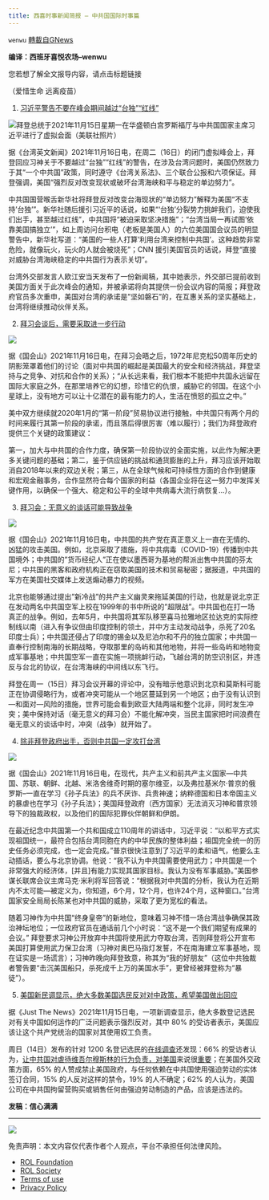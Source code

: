 ```yaml
---
title: 西喜时事新闻简报 — 中共国国际时事篇
---
```

`wenwu` [轉載自GNews](https://gnews.org/zh-hans/1671623/)

**编译：西班牙喜悦农场–wenwu**

您若想了解全文报导内容，请点击标题链接

（爱惜生命 远离疫苗）

1. [习近平警告不要在峰会期间越过“台独”“红线”](https://www.taiwannews.com.tw/en/news/4346934)

![](https://assets.gnews.org/wp-content/uploads/2021/11/tempsnip14-1.png)拜登总统于2021年11月15日星期一在华盛顿白宫罗斯福厅与中共国国家主席习近平进行了虚拟会面（美联社照片）

据《台湾英文新闻》2021年11月16日电，在周二（16日）的闭门虚拟峰会上，拜登回应习神关于不要越过“台独”“红线”的警告，在涉及台湾问题时，美国仍然致力于其“一个中共国”政策，同时遵守《台湾关系法》、三个联合公报和六项保证。拜登强调，美国“强烈反对改变现状或破坏台湾海峡和平与稳定的单边努力”。

中共国国营喉舌新华社将拜登反对改变台海现状的“单边努力”解释为美国“不支持’台独’”。新华社随后援引习近平的话说，如果“‘台独’分裂势力挑衅我们，迫使我们出手，甚至越过红线”，中共国将“被迫采取坚决措施”；“台湾当局一再试图’依靠美国搞独立’”，如上周访问台积电（老板是美国人）的六位美国国会议员的明显警告中，新华社写道：“美国的一些人打算’利用台湾来控制中共国’。这种趋势非常危险，就像玩火，玩火的人就会被烧死”；CNN 援引美国官员的话说，拜登“直接对威胁台湾海峡稳定的中共国行为表示关切”。

台湾外交部发言人欧江安当天发布了一份新闻稿，其中她表示，外交部已提前收到美国方面关于此次峰会的通知，并被承诺将向其提供一份会议内容的简报；拜登政府官员多次重申，美国对台湾的承诺是”坚如磐石”的，在互惠关系的坚实基础上，台湾将继续推动伙伴关系。

2. [拜习会谈后，需要采取进一步行动](https://thehill.com/opinion/international/581628-following-the-china-summit-biden-should-focus-on-shared-interests?rl=1)

![](https://assets.gnews.org/wp-content/uploads/2021/11/tempsnip16-1.png)

据《国会山》2021年11月16日电，在拜习会晤之后，1972年尼克松50周年历史的阴影笼罩着他们的讨论（面对中共国的崛起是美国最大的安全和经济挑战，拜登坚持与之竞争、对抗和合作的关系）；“从长远来看，我们根本不能把中共国永远留在国际大家庭之外，在那里培养它的幻想，珍惜它的仇恨，威胁它的邻国。在这个小星球上，没有地方可以让十亿潜在的最有能力的人，生活在愤怒的孤立之中。”

美中双方继续就2020年1月的“第一阶段”贸易协议进行接触，中共国只有两个月的时间来履行其第一阶段的承诺，而且落后得很厉害（难以履行）；我们为拜登政府提供三个关键的政策建议：

第一，加大与中共国的合作力度，确保第一阶段协议的全面实施，以此作为解决更多关键问题的基础；第二，鉴于供应链的挑战和通货膨胀的上升，拜习应该开始取消自2018年以来的双边关税；第三，从在全球气候和可持续性方面的合作到健康和宏观金融事务，合作显然符合每个国家的利益（各国企业将在这一努力中发挥关键作用，以确保一个强大、稳定和公平的全球中共病毒大流行病恢复…）。

3. [拜习会：无意义的谈话可能导致战争](https://thehill.com/opinion/international/581737-biden-xi-summit-meaningless-talk-can-lead-to-war?rl=1)

![](https://assets.gnews.org/wp-content/uploads/2021/11/tempsnip17-1.png)

据《国会山》2021年11月16日电，中共国的共产党在真正意义上一直在无情的、凶猛的攻击美国。例如，北京采取了措施，将中共病毒（COVID-19）传播到中共国境外；中共国的”货币经纪人”正在使以墨西哥为基地的帮派出售中共国的芬太尼；中共国的黑客和政府机构正在窃取美国的技术和贸易秘密；据报道，中共国的军方在美国社交媒体上发送煽动暴力的视频。

北京也能够通过提出”新冷战”的共产主义幽灵来拖延美国的行动，也就是说北京正在发动两名中共国空军上校在1999年的书中所说的”超限战”。中共国也在打一场真正的战争。例如，去年5月，中共国将其军队移至喜马拉雅地区拉达克的实际控制线以南（进入有争议但由印度控制的领土，并中方主动发动战争，杀死了20名印度士兵）；中共国还侵占了印度的锡金以及尼泊尔和不丹的独立国家；中共国一直奉行控制南海的长期战略，夺取那里的岛屿和其他地物，并将一些岛屿和地物变成军事基地；中共国空军一直在实施一项挑衅行动，飞越台湾的防空识别区，并违反与台北的协议，在台湾海峡的中间线以东飞行。

拜登在周一（15日）拜习会议开幕的评论中，没有暗示他意识到北京和莫斯科可能正在协调侵略行为，或者冲突可能从一个地区蔓延到另一个地区；由于没有认识到—和面对—风险的措施，世界可能会看到欧亚大陆两端和整个北非，同时发生冲突；美中保持对话（毫无意义的拜习会）不能化解冲突，当民主国家把时间浪费在毫无意义的谈话中时，冲突（战争）就开始了。

4. [除非拜登政府出手，否则中共国一定攻打台湾](https://thehill.com/opinion/international/581524-chinas-move-on-taiwan-is-all-but-inevitable-unless-biden-stops-it?rl=1)

![](https://assets.gnews.org/wp-content/uploads/2021/11/tempsnip18-1.png)

据《国会山》2021年11月16日电，在现代，共产主义和前共产主义国家—中共国、苏联、朝鲜、北越、米洛舍维奇时期的塞尔维亚，以及弗拉基米尔·普京的俄罗斯–一直在学习《孙子兵法》的兵不厌诈、兵贵神速；纳粹德国和日本帝国主义的暴虐也在学习《孙子兵法》；美国拜登政府（西方国家）无法消灭习神和普京领导下的独裁政权，以及他们的国际犯罪伙伴朝鲜和伊朗。

在最近纪念中共国第一个共和国成立110周年的讲话中，习近平说：“以和平方式实现祖国统一，最符合包括台湾同胞在内的中华民族的整体利益；祖国完全统一的历史任务必须完成，也一定会完成。”普京很快注意到了习近平的柔和语气，他要么主动插话，要么与北京协调。他说：“我不认为中共国需要使用武力；中共国是一个非常强大的经济体，[并且]有能力实现其国家目标。我认为没有军事威胁。”美国参谋长联席会议主席马克·米利将军回答说：“根据我对中共国的分析，我认为在近期内不太可能—被定义为，你知道，6个月，12个月，也许24个月，这种窗口。”台湾国家安全局局长陈某也对中共国的威胁，采取了更为宽松的看法。

随着习神作为中共国“终身皇帝”的新地位，意味着习神不惜一场台湾战争确保其政治神坛地位；一位政府官员在通话前几个小时说：“这不是一个我们期望有成果的会议。” 拜登要求习神公开放弃中共国将使用武力夺取台湾，否则拜登将公开宣布美国打算使用武力保卫台湾（习神对奥巴马指灯发誓，不在南海建立军事基地，现在证实是一场谎言）；习神昨晚向拜登致意，称其为“我的好朋友”（这位中共独裁者警告要“击沉美国船只，杀死成千上万的美国水手”，更曾经被拜登称为“暴徒”）。

5. [美国新民调显示，绝大多数美国选民反对对中政策，希望美国做出回应](https://justthenews.com/politics-policy/polling/new-poll-shows-strong-majority-american-voters-opposed-china-policies-want)

据《Just The News》2021年11月15日电，一项新调查显示，绝大多数登记选民对有关中国如何运作的广泛问题表示强烈反对，其中 80% 的受访者表示，美国应该让这个共产党统治的国家对其使用奴工负责。

周日（14日）发布的针对 1200 名登记选民的[在线调查](https://scottrasmussen.com/55-believe-too-many-people-are-receiving-federal-benefits-rather-than-working/?utm_medium=email&amp;utm_campaign=Polling%20Update%20November%2015%202021&amp;utm_content=Polling%20Update%20November%2015%202021+CID_9c001a2414f01d48d859aee272233708&amp;utm_source=Email%20marketing%20software%20MSAZenSendv3&amp;utm_term=too%20many%20people%20are%20receiving%20federal%20benefits%20rather%20than%20working)还发现：66% 的受访者认为，[让中共国对虐待维吾尔穆斯林的行为负责，对美国](https://msamail.scottrasmussen.com/t/t-l-chlldn-zddidhikl-j/)来说很[重要](https://msamail.scottrasmussen.com/t/t-l-chlldn-zddidhikl-j/)；在美国外交政策方面，65% 的人赞成禁止美国政府，与任何依赖在中共国使用强迫劳动的实体签订合同，15% 的人反对这样的禁令，19% 的人不确定；62% 的人认为，美国公司在中共国拘留营购买或销售任何由强迫劳动制造的产品，应该是违法的。

**发稿：信心满满**

* * *

![](https://assets.gnews.org/wp-content/uploads/2021/11/tempsnip132.png)

 

免责声明：本文内容仅代表作者个人观点，平台不承担任何法律风险。

- [ROL Foundation](https://rolfoundation.org/)
- [ROL Society](https://rolsociety.org/)
- [Terms of use](https://gnews.org/terms-of-use-3/)
- [Privacy Policy](https://gnews.org/privacy-policy/)
